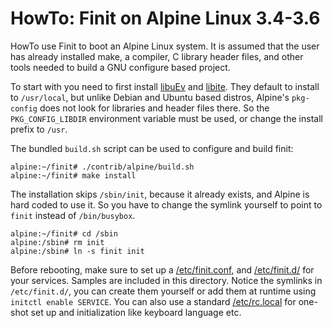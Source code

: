 HowTo: Finit on Alpine Linux 3.4-3.6
====================================

HowTo use Finit to boot an Alpine Linux system.  It is assumed that the
user has already installed make, a compiler, C library header files, and
other tools needed to build a GNU configure based project.

To start with you need to first install [libuEv][] and [libite][].  They
default to install to `/usr/local`, but unlike Debian and Ubuntu based
distros, Alpine's `pkg-config` does not look for libraries and header
files there.  So the `PKG_CONFIG_LIBDIR` environment variable must be
used, or change the install prefix to `/usr`.

The bundled `build.sh` script can be used to configure and build finit:

    alpine:~/finit# ./contrib/alpine/build.sh
    alpine:~/finit# make install

The installation skips `/sbin/init`, because it already exists, and
Alpine is hard coded to use it.  So you have to change the symlink
yourself to point to `finit` instead of `/bin/busybox`.

    alpine:~/finit# cd /sbin
    alpine:/sbin# rm init
    alpine:/sbin# ln -s finit init

Before rebooting, make sure to set up a [/etc/finit.conf](finit.conf),
and [/etc/finit.d/](finit.d) for your services.  Samples are included in
this directory.  Notice the symlinks in `/etc/finit.d/`, you can create
them yourself or add them at runtime using `initctl enable SERVICE`.
You can also use a standard [/etc/rc.local](rc.local) for one-shot set
up and initialization like keyboard language etc.

[libuEv]: https://github.com/troglobit/libuev
[libite]: https://github.com/troglobit/libite

<!--
  -- Local Variables:
  -- mode: markdown
  -- End:
  -->
